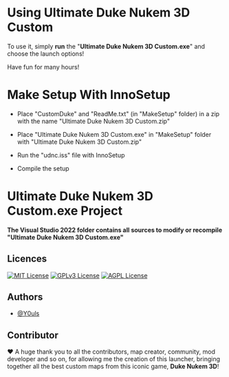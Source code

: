# Using Ultimate Duke Nukem 3D Custom

To use it, simply **run** the "**Ultimate Duke Nukem 3D Custom.exe**" and choose the launch options!

Have fun for many hours!


# Make Setup With InnoSetup

- Place "CustomDuke" and "ReadMe.txt" (in "MakeSetup" folder) in a zip with the name "Ultimate Duke Nukem 3D Custom.zip"

- Place "Ultimate Duke Nukem 3D Custom.exe" in "MakeSetup" folder with "Ultimate Duke Nukem 3D Custom.zip"

- Run the "udnc.iss" file with InnoSetup

- Compile the setup


# Ultimate Duke Nukem 3D Custom.exe Project

**The Visual Studio 2022 folder contains all sources to modify or recompile "Ultimate Duke Nukem 3D Custom.exe"**


## Licences

[![MIT License](https://img.shields.io/badge/License-MIT-green.svg)](https://choosealicense.com/licenses/mit/)
[![GPLv3 License](https://img.shields.io/badge/License-GPL%20v3-yellow.svg)](https://opensource.org/licenses/)
[![AGPL License](https://img.shields.io/badge/license-AGPL-blue.svg)](http://www.gnu.org/licenses/agpl-3.0)


## Authors

- [@Y0uls](https://github.com/y0uls)


## Contributor

:heart: A huge thank you to all the contributors, map creator, community, mod developer and so on, for allowing me the creation of this launcher, bringing together all the best custom maps from this iconic game, **Duke Nukem 3D**!
